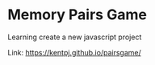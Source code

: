 # Memory Pairs Game
Learning create a new javascript project

Link: https://kentpj.github.io/pairsgame/

